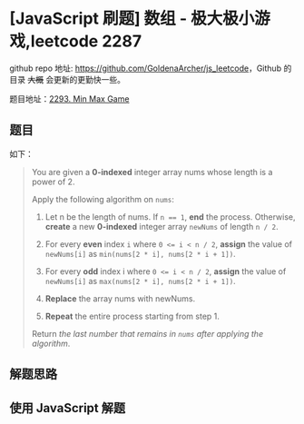 # [JavaScript 刷题] 数组 - 极大极小游戏,leetcode 2287

github repo 地址: <https://github.com/GoldenaArcher/js_leetcode>，Github 的目录 ~~大概~~ 会更新的更勤快一些。

题目地址：[2293. Min Max Game](https://leetcode.com/problems/min-max-game/)

## 题目

如下：

> You are given a **0-indexed** integer array nums whose length is a power of 2.
>
> Apply the following algorithm on `nums`:
>
> 1. Let n be the length of nums. If `n == 1`, **end** the process. Otherwise, **create** a new **0-indexed** integer array `newNums` of length `n / 2`.
>
> 2. For every **even** index `i` where `0 <= i < n / 2`, **assign** the value of `newNums[i]` as `min(nums[2 * i], nums[2 * i + 1])`.
>
> 3. For every **odd** index i where `0 <= i < n / 2`, **assign** the value of `newNums[i]` as `max(nums[2 * i], nums[2 * i + 1])`.
>
> 4. **Replace** the array nums with newNums.
>
> 5. **Repeat** the entire process starting from step 1.
>
> Return _the last number that remains in `nums` after applying the algorithm_.

## 解题思路

## 使用 JavaScript 解题

